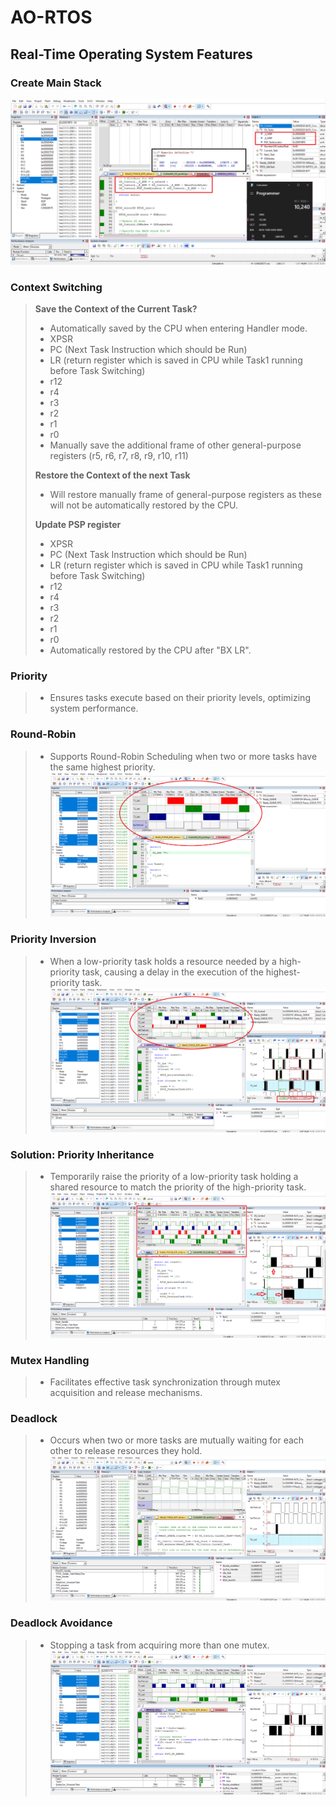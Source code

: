 # AO-RTOS

## Real-Time Operating System Features

### Create Main Stack
![Main Stack Design](https://github.com/ahmeedusamaa/MyOwnRTOS/blob/main/V1/design_MSP.png)

### Context Switching

> **Save the Context of the Current Task?**
> - Automatically saved by the CPU when entering Handler mode.
> - XPSR
> - PC (Next Task Instruction which should be Run)
> - LR (return register which is saved in CPU while Task1 running before Task Switching)
> - r12
> - r4
> - r3
> - r2
> - r1
> - r0
> - Manually save the additional frame of other general-purpose registers (r5, r6, r7, r8, r9, r10, r11)
>
> **Restore the Context of the next Task**
> - Will restore manually frame of general-purpose registers as these will not be automatically restored by the CPU.
>
> **Update PSP register**
> - XPSR
> - PC (Next Task Instruction which should be Run)
> - LR (return register which is saved in CPU while Task1 running before Task Switching)
> - r12
> - r4
> - r3
> - r2
> - r1
> - r0
> - Automatically restored by the CPU after "BX LR".

### Priority
> - Ensures tasks execute based on their priority levels, optimizing system performance.

### Round-Robin
> - Supports Round-Robin Scheduling when two or more tasks have the same highest priority.
![Round-Robin Scheduling](https://github.com/ahmeedusamaa/MyOwnRTOS/blob/main/V2/Round_robin.png)

### Priority Inversion
> - When a low-priority task holds a resource needed by a high-priority task, causing a delay in the execution of the highest-priority task.
![Priority Inversion](https://github.com/ahmeedusamaa/MyOwnRTOS/blob/main/V4/Priority_inversion.png)

### Solution: Priority Inheritance
> - Temporarily raise the priority of a low-priority task holding a shared resource to match the priority of the high-priority task.
![Priority Inheritance Solution](https://github.com/ahmeedusamaa/MyOwnRTOS/blob/main/V5/priority_Inheritance_Solution.png)

### Mutex Handling
> - Facilitates effective task synchronization through mutex acquisition and release mechanisms.

### Deadlock
> - Occurs when two or more tasks are mutually waiting for each other to release resources they hold.
![Deadlock](https://github.com/ahmeedusamaa/MyOwnRTOS/blob/main/V6/Deadlock.png)

### Deadlock Avoidance
> - Stopping a task from acquiring more than one mutex.
![Deadlock Avoidance Solution](https://github.com/ahmeedusamaa/MyOwnRTOS/blob/main/V6/Deadlock_Solution.png)






